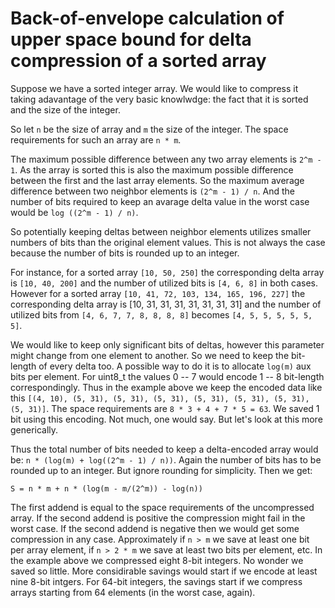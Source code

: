 # Back-of-envelope calculation of upper space bound for delta compression of a sorted array

Suppose we have a sorted integer array. We would like to compress it taking adavantage of the very basic knowlwdge: the fact that it is sorted and the size of the integer.

So let `n` be the size of array and `m` the size of the integer. The space requirements for such an array are `n * m`.

The maximum possible difference between any two array elements is `2^m - 1`. As the array is sorted this is also the maximum possible difference between the first and the last array elements. So the maximum average difference between two neighbor elements is `(2^m - 1) / n`. And the number of bits required to keep an avarage delta value in the worst case would be `log ((2^m - 1) / n)`.

So potentially keeping deltas between neighbor elements utilizes smaller numbers of bits than the original element values. This is not always the case because the number of bits is rounded up to an integer.

For instance, for a sorted array `[10, 50, 250]` the corresponding delta array is `[10, 40, 200]` and the number of utilized bits is `[4, 6, 8]` in both cases. However for a sorted array `[10, 41, 72, 103, 134, 165, 196, 227]` the corresponding delta array is [10, 31, 31, 31, 31, 31, 31, 31] and the number of utilized bits from `[4, 6, 7, 7, 8, 8, 8, 8]` becomes `[4, 5, 5, 5, 5, 5, 5]`.

We would like to keep only significant bits of deltas, however this parameter might change from one element to another. So we need to keep the bit-length of every delta too. A possible way to do it is to allocate `log(m)` aux bits per element. For uint8_t the values 0 -- 7 would encode 1 -- 8 bit-length correspondingly. Thus in the example above we keep the encoded data like this `[(4, 10), (5, 31), (5, 31), (5, 31), (5, 31), (5, 31), (5, 31), (5, 31)]`. The space requirements are `8 * 3 + 4 + 7 * 5 = 63`. We saved 1 bit using this encoding. Not much, one would say. But let's look at this more generically.

Thus the total number of bits needed to keep a delta-encoded array would be: `n * (log(m) + log((2^m - 1) / n))`. Again the number of bits has to be rounded up to an integer. But ignore rounding for simplicity. Then we get:

`S = n * m + n * (log(m - m/(2^m)) - log(n))`

The first addend is equal to the space requirements of the uncompressed array. If the second addend is positive the compression might fail in the worst case. If the second addend is negative then we would get some compression in any case. Approximately if `n > m` we save at least one bit per array element, if `n > 2 * m` we save at least two bits per element, etc. In the example above we compressed eight 8-bit integers. No wonder we saved so little. More considirable savings would start if we encode at least nine 8-bit intgers. For 64-bit integers, the savings start if we compress arrays starting from 64 elements (in the worst case, again).
